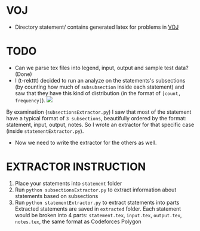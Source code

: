# VOJ

- Directory statement/ contains generated latex for problems in [VOJ](https://vn.spoj.com/)

# TODO

- Can we parse tex files into legend, input, output and sample test data? (Done)
- I (t-rekttt) decided to run an analyze on the statements's subsections (by counting how much of `subsubsection` inside each statement) and saw that they have this kind of distribution (in the format of `[count, frequency]`). 
![](https://cdn.discordapp.com/attachments/663039190560145409/663331329915748385/unknown.png)

By examination (`subsectionsExtractor.py`) I saw that most of the statement have a typical format of `3 subsections`, beautifully ordered by the format: statement, input, output, notes. So I wrote an extractor for that specific case (inside `statementExtractor.py`).
- Now we need to write the extractor for the others as well.

# EXTRACTOR INSTRUCTION
1. Place your statements into `statement` folder
2. Run `python subsectionsExtractor.py` to extract information about statements based on subsections
3. Run `python statementExtractor.py` to extract statements into parts
Extracted statements are saved in `extracted` folder. Each statement would be broken into 4 parts: `statement.tex`, `input.tex`, `output.tex`, `notes.tex`, the same format as Codeforces Polygon

